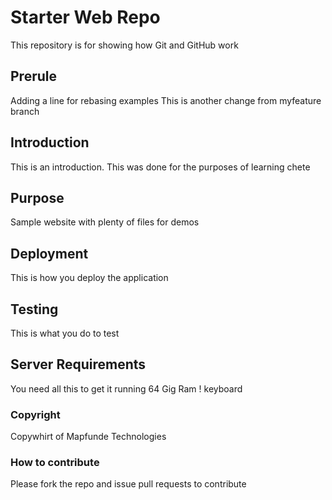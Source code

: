 # Starter Web Repo

This repository is for showing how Git and GitHub work

## Prerule

Adding a line for rebasing examples
This is another change from myfeature branch 

## Introduction

This is an introduction.  This was done for the purposes of learning chete

## Purpose

Sample website with plenty of files for demos

## Deployment

This is how you deploy the application

## Testing 

This is what you do to test

## Server Requirements

You need all this to get it running
64 Gig Ram
! keyboard

### Copyright

Copywhirt of Mapfunde Technologies

### How to contribute

Please fork the repo and issue pull requests to contribute
